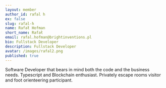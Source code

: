 ```yaml
---
layout: member
author_id: rafal h
ex: false
slug: rafal-h
name: Rafał Hofman
short_name: Rafał
email: rafal.hofman@brightinventions.pl
bio: Fullstack Developer
description: Fullstack Developer
avatar: /images/rafal2.png
published: true
---
```

Software Developer that bears in mind both the code and the business needs. Typescript and Blockchain enthusiast. Privately escape rooms visitor and foot orienteering participant.
